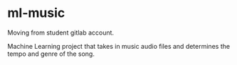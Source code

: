 # ml-music
Moving from student gitlab account.

Machine Learning project that takes in music audio files and determines the tempo and genre of the song.
